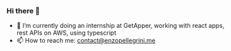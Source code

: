 ### Hi there 👋



- 🔭 I’m currently doing an internship at GetApper, working with react apps, rest APIs on AWS, using typescript
- 📫 How to reach me:
  [contact@enzopellegrini.me](mailto://contact@enzopellegrini.me)
<!-- - 👨🏻‍💻 Personal website(WIP): [enzopellegrini.me](https://enzopellegrini.me) -->

